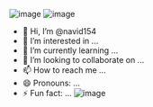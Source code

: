 ![image](https://github.com/user-attachments/assets/c601bc3d-7459-4877-b84b-deb16a163881)
![image](https://github.com/user-attachments/assets/c3c1c884-b841-40a8-80a5-128397779566)
- 👋 Hi, I’m @navid154
- 👀 I’m interested in ...
- 🌱 I’m currently learning ...
- 💞️ I’m looking to collaborate on ...
- 📫 How to reach me ...
- 😄 Pronouns: ...
- ⚡ Fun fact: ...
![image](https://github.com/user-attachments/assets/3c0ce471-0691-4d57-9105-df9d9de7ac92)

<!---
navid154/navid154 is a ✨ special ✨ repository because its `README.md` (this file) appears on your GitHub profile.
You can click the Preview link to take a look at your changes.
--->
